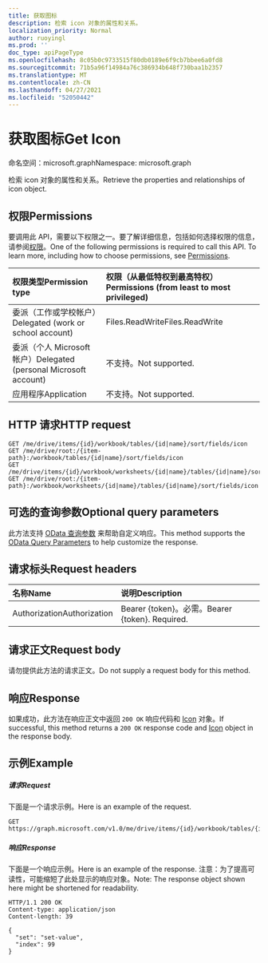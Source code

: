 ```yaml
---
title: 获取图标
description: 检索 icon 对象的属性和关系。
localization_priority: Normal
author: ruoyingl
ms.prod: ''
doc_type: apiPageType
ms.openlocfilehash: 8c05b0c9733515f80db0189e6f9cb7bbee6a0fd8
ms.sourcegitcommit: 71b5a96f14984a76c386934b648f730baa1b2357
ms.translationtype: MT
ms.contentlocale: zh-CN
ms.lasthandoff: 04/27/2021
ms.locfileid: "52050442"
---
```

# <a name="get-icon"></a><span data-ttu-id="365b9-103">获取图标</span><span class="sxs-lookup"><span data-stu-id="365b9-103">Get Icon</span></span>

<span data-ttu-id="365b9-104">命名空间：microsoft.graph</span><span class="sxs-lookup"><span data-stu-id="365b9-104">Namespace: microsoft.graph</span></span>

<span data-ttu-id="365b9-105">检索 icon 对象的属性和关系。</span><span class="sxs-lookup"><span data-stu-id="365b9-105">Retrieve the properties and relationships of icon object.</span></span>
## <a name="permissions"></a><span data-ttu-id="365b9-106">权限</span><span class="sxs-lookup"><span data-stu-id="365b9-106">Permissions</span></span>
<span data-ttu-id="365b9-p101">要调用此 API，需要以下权限之一。要了解详细信息，包括如何选择权限的信息，请参阅[权限](/graph/permissions-reference)。</span><span class="sxs-lookup"><span data-stu-id="365b9-p101">One of the following permissions is required to call this API. To learn more, including how to choose permissions, see [Permissions](/graph/permissions-reference).</span></span>

|<span data-ttu-id="365b9-109">权限类型</span><span class="sxs-lookup"><span data-stu-id="365b9-109">Permission type</span></span>      | <span data-ttu-id="365b9-110">权限（从最低特权到最高特权）</span><span class="sxs-lookup"><span data-stu-id="365b9-110">Permissions (from least to most privileged)</span></span>              |
|:--------------------|:---------------------------------------------------------|
|<span data-ttu-id="365b9-111">委派（工作或学校帐户）</span><span class="sxs-lookup"><span data-stu-id="365b9-111">Delegated (work or school account)</span></span> | <span data-ttu-id="365b9-112">Files.ReadWrite</span><span class="sxs-lookup"><span data-stu-id="365b9-112">Files.ReadWrite</span></span>    |
|<span data-ttu-id="365b9-113">委派（个人 Microsoft 帐户）</span><span class="sxs-lookup"><span data-stu-id="365b9-113">Delegated (personal Microsoft account)</span></span> | <span data-ttu-id="365b9-114">不支持。</span><span class="sxs-lookup"><span data-stu-id="365b9-114">Not supported.</span></span>    |
|<span data-ttu-id="365b9-115">应用程序</span><span class="sxs-lookup"><span data-stu-id="365b9-115">Application</span></span> | <span data-ttu-id="365b9-116">不支持。</span><span class="sxs-lookup"><span data-stu-id="365b9-116">Not supported.</span></span> |

## <a name="http-request"></a><span data-ttu-id="365b9-117">HTTP 请求</span><span class="sxs-lookup"><span data-stu-id="365b9-117">HTTP request</span></span>
<!-- { "blockType": "ignored" } -->
```http
GET /me/drive/items/{id}/workbook/tables/{id|name}/sort/fields/icon
GET /me/drive/root:/{item-path}:/workbook/tables/{id|name}/sort/fields/icon
GET /me/drive/items/{id}/workbook/worksheets/{id|name}/tables/{id|name}/sort/fields/icon
GET /me/drive/root:/{item-path}:/workbook/worksheets/{id|name}/tables/{id|name}/sort/fields/icon
```
## <a name="optional-query-parameters"></a><span data-ttu-id="365b9-118">可选的查询参数</span><span class="sxs-lookup"><span data-stu-id="365b9-118">Optional query parameters</span></span>
<span data-ttu-id="365b9-119">此方法支持 [OData 查询参数](/graph/query-parameters) 来帮助自定义响应。</span><span class="sxs-lookup"><span data-stu-id="365b9-119">This method supports the [OData Query Parameters](/graph/query-parameters) to help customize the response.</span></span>

## <a name="request-headers"></a><span data-ttu-id="365b9-120">请求标头</span><span class="sxs-lookup"><span data-stu-id="365b9-120">Request headers</span></span>
| <span data-ttu-id="365b9-121">名称</span><span class="sxs-lookup"><span data-stu-id="365b9-121">Name</span></span>      |<span data-ttu-id="365b9-122">说明</span><span class="sxs-lookup"><span data-stu-id="365b9-122">Description</span></span>|
|:----------|:----------|
| <span data-ttu-id="365b9-123">Authorization</span><span class="sxs-lookup"><span data-stu-id="365b9-123">Authorization</span></span>  | <span data-ttu-id="365b9-p102">Bearer {token}。必需。</span><span class="sxs-lookup"><span data-stu-id="365b9-p102">Bearer {token}. Required.</span></span> |


## <a name="request-body"></a><span data-ttu-id="365b9-126">请求正文</span><span class="sxs-lookup"><span data-stu-id="365b9-126">Request body</span></span>
<span data-ttu-id="365b9-127">请勿提供此方法的请求正文。</span><span class="sxs-lookup"><span data-stu-id="365b9-127">Do not supply a request body for this method.</span></span>

## <a name="response"></a><span data-ttu-id="365b9-128">响应</span><span class="sxs-lookup"><span data-stu-id="365b9-128">Response</span></span>

<span data-ttu-id="365b9-129">如果成功，此方法在响应正文中返回 `200 OK` 响应代码和 [Icon](../resources/icon.md) 对象。</span><span class="sxs-lookup"><span data-stu-id="365b9-129">If successful, this method returns a `200 OK` response code and [Icon](../resources/icon.md) object in the response body.</span></span>
## <a name="example"></a><span data-ttu-id="365b9-130">示例</span><span class="sxs-lookup"><span data-stu-id="365b9-130">Example</span></span>
##### <a name="request"></a><span data-ttu-id="365b9-131">请求</span><span class="sxs-lookup"><span data-stu-id="365b9-131">Request</span></span>
<span data-ttu-id="365b9-132">下面是一个请求示例。</span><span class="sxs-lookup"><span data-stu-id="365b9-132">Here is an example of the request.</span></span>
<!-- {
  "blockType": "request",
  "name": "get_icon"
}-->
```http
GET https://graph.microsoft.com/v1.0/me/drive/items/{id}/workbook/tables/{id|name}/sort/fields/icon
```
##### <a name="response"></a><span data-ttu-id="365b9-133">响应</span><span class="sxs-lookup"><span data-stu-id="365b9-133">Response</span></span>
<span data-ttu-id="365b9-134">下面是一个响应示例。</span><span class="sxs-lookup"><span data-stu-id="365b9-134">Here is an example of the response.</span></span> <span data-ttu-id="365b9-135">注意：为了提高可读性，可能缩短了此处显示的响应对象。</span><span class="sxs-lookup"><span data-stu-id="365b9-135">Note: The response object shown here might be shortened for readability.</span></span>
<!-- {
  "blockType": "response",
  "truncated": true,
  "@odata.type": "microsoft.graph.workbookIcon"
} -->
```http
HTTP/1.1 200 OK
Content-type: application/json
Content-length: 39

{
  "set": "set-value",
  "index": 99
}
```

<!-- uuid: 8fcb5dbc-d5aa-4681-8e31-b001d5168d79
2015-10-25 14:57:30 UTC -->
<!-- {
  "type": "#page.annotation",
  "description": "Get Icon",
  "keywords": "",
  "section": "documentation",
  "tocPath": ""
}-->